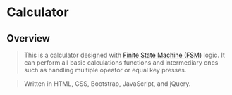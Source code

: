 # Calculator

## Overview
> This is a calculator designed with [Finite State Machine (FSM)](https://en.wikipedia.org/wiki/Finite-state_machine) logic. It can perform all basic calculations functions and intermediary ones such as handling multiple opeator or equal key presses. 

> Written in HTML, CSS, Bootstrap, JavaScript, and jQuery. 
